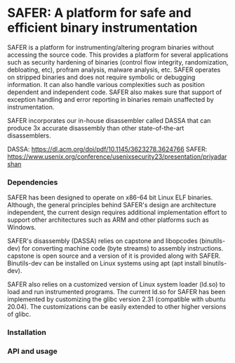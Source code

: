 # SAFER: A platform for safe and efficient binary instrumentation

SAFER is a platform for instrumenting/altering program binaries without
accessing the source code. This provides a platform for several applications
such as security hardening of binaries (control flow integrity, randomization,
debloating, etc), profram analysis, malware analysis, etc. SAFER operates on
stripped binaries and does not require symbolic or debugging information. It can
also handle various complexities such as position dependent and independent
code. SAFER also makes sure that support of exception handling and error
reporting in binaries remain unaffected by instrumentation.

SAFER incorporates our in-house disassembler called DASSA that can produce
3x accurate disassembly than other state-of-the-art disassemblers.

DASSA: https://dl.acm.org/doi/pdf/10.1145/3623278.3624766
SAFER: https://www.usenix.org/conference/usenixsecurity23/presentation/priyadarshan

### Dependencies

SAFER has been designed to operate on x86-64 bit Linux ELF binaries. Although,
the general principles behind SAFER's design are architecture independent, the
current design requires additional implementation effort to support other
architectures such as ARM and other platforms such as Windows.

SAFER's disassembly (DASSA) relies on capstone and libopcodes (binutils-dev) for
converting machine code (byte streams) to assembly instructions. capstone is
open source and a version of it is provided along with SAFER. Binutils-dev can
be installed on Linux systems using apt (apt install binutils-dev).  

SAFER also relies on a customized version of Linux system loader (ld.so) to load
and run instrumented programs. The current ld.so for SAFER has been implemented
by customizing the glibc version 2.31 (compatible with ubuntu 20.04). The
customizations can be easily extended to other higher versions of glibc.

### Installation 

### API and usage




